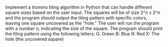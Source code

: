 Implement a tromino tiling algorithm in Python that can handle different square sizes based 
on the user input. 
The squares will be of size 2^n x 2^n
and the program should output the tiling pattern with specific colors, 
leaving one square uncovered as the "hole."
The user will run the program with a number n, indicating the size of the square.
The program should print the tiling pattern using the following letters:
G: Green
B: Blue
R: Red
X: The hole (the uncovered square)
